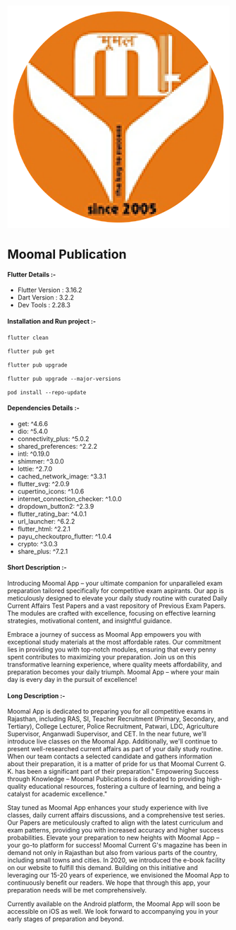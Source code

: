 ![plot](./moomal_publication.png)

# Moomal Publication

#### Flutter Details :-

- Flutter Version : 3.16.2
- Dart Version : 3.2.2
- Dev Tools : 2.28.3

#### Installation and Run project :-

`flutter clean`

`flutter pub get`

`flutter pub upgrade`

`flutter pub upgrade --major-versions`

`pod install --repo-update`

#### Dependencies Details :-

- get: ^4.6.6
- dio: ^5.4.0
- connectivity_plus: ^5.0.2
- shared_preferences: ^2.2.2
- intl: ^0.19.0
- shimmer: ^3.0.0
- lottie: ^2.7.0
- cached_network_image: ^3.3.1
- flutter_svg: ^2.0.9
- cupertino_icons: ^1.0.6
- internet_connection_checker: ^1.0.0
- dropdown_button2: ^2.3.9
- flutter_rating_bar: ^4.0.1
- url_launcher: ^6.2.2
- flutter_html: ^2.2.1
- payu_checkoutpro_flutter: ^1.0.4
- crypto: ^3.0.3
- share_plus: ^7.2.1

#### Short Description :-

Introducing Moomal App – your ultimate companion for unparalleled exam preparation tailored specifically for competitive exam aspirants. Our app is meticulously designed to elevate your daily study routine with curated Daily Current Affairs Test Papers and a vast repository of Previous Exam Papers. The modules are crafted with excellence, focusing on effective learning strategies, motivational content, and insightful guidance.

Embrace a journey of success as Moomal App empowers you with exceptional study materials at the most affordable rates. Our commitment lies in providing you with top-notch modules, ensuring that every penny spent contributes to maximizing your preparation. Join us on this transformative learning experience, where quality meets affordability, and preparation becomes your daily triumph. Moomal App – where your main day is every day in the pursuit of excellence!

#### Long Description :-

Moomal App is dedicated to preparing you for all competitive exams in Rajasthan, including RAS, SI, Teacher Recruitment (Primary, Secondary, and Tertiary), College Lecturer, Police Recruitment, Patwari, LDC, Agriculture Supervisor, Anganwadi Supervisor, and CET. In the near future, we'll introduce live classes on the Moomal App. Additionally, we'll continue to present well-researched current affairs as part of your daily study routine.
When our team contacts a selected candidate and gathers information about their preparation, it is a matter of pride for us that Moomal Current G. K. has been a significant part of their preparation."
Empowering Success through Knowledge – Moomal Publications is dedicated to providing high-quality educational resources, fostering a culture of learning, and being a catalyst for academic excellence."

Stay tuned as Moomal App enhances your study experience with live classes, daily current affairs discussions, and a comprehensive test series. Our Papers are meticulously crafted to align with the latest curriculum and exam patterns, providing you with increased accuracy and higher success probabilities.
Elevate your preparation to new heights with Moomal App – your go-to platform for success!
Moomal Current G's magazine has been in demand not only in Rajasthan but also from various parts of the country, including small towns and cities. In 2020, we introduced the e-book facility on our website to fulfill this demand. Building on this initiative and leveraging our 15-20 years of experience, we envisioned the Moomal App to continuously benefit our readers. We hope that through this app, your preparation needs will be met comprehensively.

Currently available on the Android platform, the Moomal App will soon be accessible on iOS as well.
We look forward to accompanying you in your early stages of preparation and beyond.
